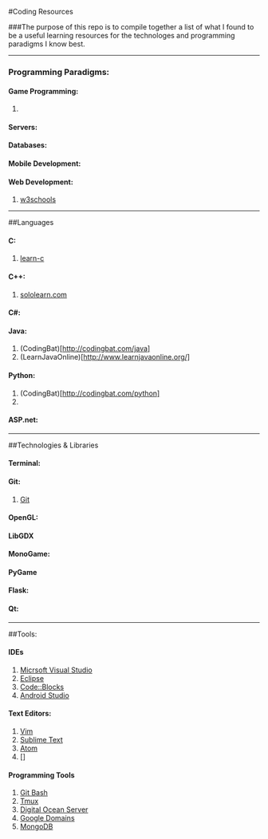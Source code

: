 #Coding Resources

###The purpose of this repo is to compile together a list of what I found to be a useful learning resources for the technologes and programming paradigms I know best.

---

### Programming Paradigms:

#### Game Programming:
1. []()

#### Servers:

#### Databases:

#### Mobile Development:

#### Web Development:
1. [w3schools](http://http://www.w3schools.com/)

---

##Languages

#### C:
1. [learn-c](http://www.learn-c.org/)

#### C++:
1. [sololearn.com](http://www.sololearn.com/Course/CPlusPlus/)

#### C#:

#### Java:
1. (CodingBat)[http://codingbat.com/java]
2. (LearnJavaOnline)[http://www.learnjavaonline.org/]

#### Python:
1. (CodingBat)[http://codingbat.com/python]
2. 

#### ASP.net:

---

##Technologies & Libraries

#### Terminal:

#### Git:
1. [Git](https://git-scm.com/docs)

#### OpenGL:

#### LibGDX

#### MonoGame:

#### PyGame

#### Flask:

#### Qt:

---

##Tools:

#### IDEs
1. [Micrsoft Visual Studio](https://code.visualstudio.com/download)
2. [Eclipse](https://www.eclipse.org/downloads/)
3. [Code::Blocks]()
4. [Android Studio]()

#### Text Editors:
1. [Vim]()
2. [Sublime Text]()
3. [Atom]()
4. []

#### Programming Tools
1. [Git Bash]()
2. [Tmux]()
3. [Digital Ocean Server]()
4. [Google Domains](domains.google.com)
5. [MongoDB]()















